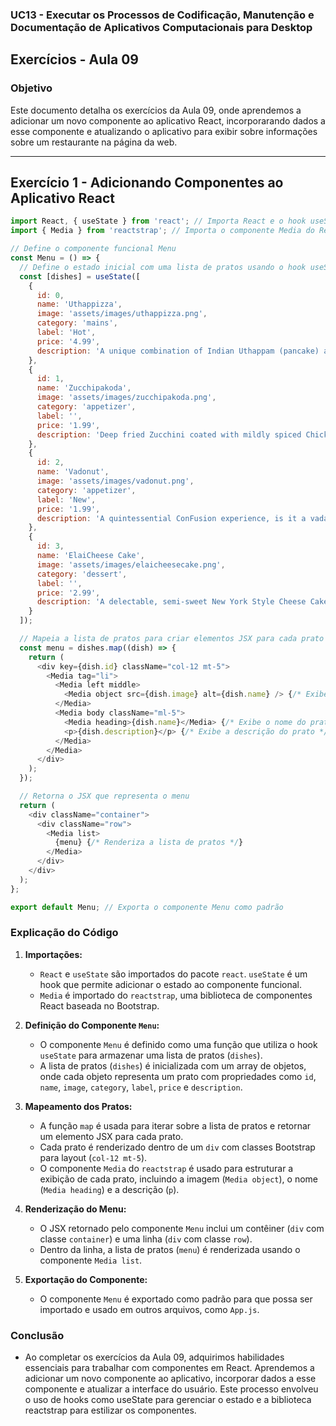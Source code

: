 ### UC13 - Executar os Processos de Codificação, Manutenção e Documentação de Aplicativos Computacionais para Desktop

## Exercícios - Aula 09

### Objetivo
Este documento detalha os exercícios da Aula 09, onde aprendemos a adicionar um novo componente ao aplicativo React, incorporarando dados a esse componente e atualizando o aplicativo para exibir sobre informações sobre um restaurante na página da web.

---

## Exercício 1 - Adicionando Componentes ao Aplicativo React

```javascript
import React, { useState } from 'react'; // Importa React e o hook useState do React
import { Media } from 'reactstrap'; // Importa o componente Media do Reactstrap

// Define o componente funcional Menu
const Menu = () => {
  // Define o estado inicial com uma lista de pratos usando o hook useState
  const [dishes] = useState([
    {
      id: 0,
      name: 'Uthappizza',
      image: 'assets/images/uthappizza.png',
      category: 'mains',
      label: 'Hot',
      price: '4.99',
      description: 'A unique combination of Indian Uthappam (pancake) and Italian pizza, topped with Cerignola olives, ripe vine cherry tomatoes, Vidalia onion, Guntur chillies and Buffalo Paneer.'
    },
    {
      id: 1,
      name: 'Zucchipakoda',
      image: 'assets/images/zucchipakoda.png',
      category: 'appetizer',
      label: '',
      price: '1.99',
      description: 'Deep fried Zucchini coated with mildly spiced Chickpea flour batter accompanied with a sweet-tangy tamarind sauce'
    },
    {
      id: 2,
      name: 'Vadonut',
      image: 'assets/images/vadonut.png',
      category: 'appetizer',
      label: 'New',
      price: '1.99',
      description: 'A quintessential ConFusion experience, is it a vada or is it a donut?'
    },
    {
      id: 3,
      name: 'ElaiCheese Cake',
      image: 'assets/images/elaicheesecake.png',
      category: 'dessert',
      label: '',
      price: '2.99',
      description: 'A delectable, semi-sweet New York Style Cheese Cake, with Graham cracker crust and spiced with Indian cardamoms'
    }
  ]);

  // Mapeia a lista de pratos para criar elementos JSX para cada prato
  const menu = dishes.map((dish) => {
    return (
      <div key={dish.id} className="col-12 mt-5">
        <Media tag="li">
          <Media left middle>
            <Media object src={dish.image} alt={dish.name} /> {/* Exibe a imagem do prato */}
          </Media>
          <Media body className="ml-5">
            <Media heading>{dish.name}</Media> {/* Exibe o nome do prato */}
            <p>{dish.description}</p> {/* Exibe a descrição do prato */}
          </Media>
        </Media>
      </div>
    );
  });

  // Retorna o JSX que representa o menu
  return (
    <div className="container">
      <div className="row">
        <Media list>
          {menu} {/* Renderiza a lista de pratos */}
        </Media>
      </div>
    </div>
  );
};

export default Menu; // Exporta o componente Menu como padrão
```

### Explicação do Código

1. **Importações:**
   - `React` e `useState` são importados do pacote `react`. `useState` é um hook que permite adicionar o estado ao componente funcional.
   - `Media` é importado do `reactstrap`, uma biblioteca de componentes React baseada no Bootstrap.

2. **Definição do Componente `Menu`:**
   - O componente `Menu` é definido como uma função que utiliza o hook `useState` para armazenar uma lista de pratos (`dishes`).
   - A lista de pratos (`dishes`) é inicializada com um array de objetos, onde cada objeto representa um prato com propriedades como `id`, `name`, `image`, `category`, `label`, `price` e `description`.

3. **Mapeamento dos Pratos:**
   - A função `map` é usada para iterar sobre a lista de pratos e retornar um elemento JSX para cada prato.
   - Cada prato é renderizado dentro de um `div` com classes Bootstrap para layout (`col-12 mt-5`).
   - O componente `Media` do `reactstrap` é usado para estruturar a exibição de cada prato, incluindo a imagem (`Media object`), o nome (`Media heading`) e a descrição (`p`).

4. **Renderização do Menu:**
   - O JSX retornado pelo componente `Menu` inclui um contêiner (`div` com classe `container`) e uma linha (`div` com classe `row`).
   - Dentro da linha, a lista de pratos (`menu`) é renderizada usando o componente `Media list`.

5. **Exportação do Componente:**
   - O componente `Menu` é exportado como padrão para que possa ser importado e usado em outros arquivos, como `App.js`.
   
###  Conclusão
   - Ao completar os exercícios da Aula 09, adquirimos habilidades essenciais para trabalhar com componentes em React. Aprendemos a adicionar um novo componente ao aplicativo, incorporar dados a esse componente e atualizar a interface do usuário. Este processo envolveu o uso de hooks como useState para gerenciar o estado e a biblioteca reactstrap para estilizar os componentes.
